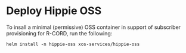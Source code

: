 # Deploy Hippie OSS

To insall a minimal (permissive) OSS container in support of subscriber
provisioning for R-CORD, run the following:

```shell
helm install -n hippie-oss xos-services/hippie-oss
```
